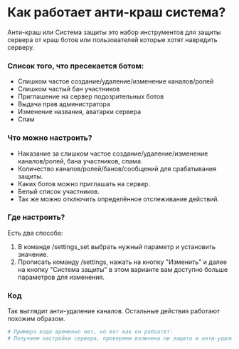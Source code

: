 # Как работает анти-краш система?
Анти-краш или Система защиты это набор инструментов для защиты сервера от краш ботов или пользователей которые хотят навредить серверу.

### Список того, что пресекается ботом:
+ Слишком частое создание/удаление/изменение каналов/ролей
+ Слишком частый бан участников
+ Приглашение на сервер подозрительных ботов
+ Выдача прав администратора
+ Изменение названия, аватарки сервера
+ Спам

### Что можно настроить?
+ Наказание за слишком частое создание/удаление/изменение каналов/ролей, бана участников, спама.
+ Количество каналов/ролей/банов/сообщений для срабатывания защиты.
+ Каких ботов можно приглашать на сервер.
+ Белый список участников.
+ Так же можно отключить определённое отслеживание действий.

### Где настроить?
Есть два способа:

1. В команде /settings_set выбрать нужный параметр и установить значение.
2. Прописать команду /settings, нажать на кнопку "Изменить" и далее на кнопку "Система защиты" в этом варианте вам доступно больше параметров для изменения.

### Код
Так выглядит анти-удаление каналов. Остальные действия работают похожим образом.

``` python
# Примера кода временно нет, но вот как он рабоатет:
# Получаем настройки сервера, проверяем включена ли защита и анти-удаление каналов, находим кто сделал это, проверяем на овнера и нет ли его в белых списках, выдаём наказание или заносим в список.
```
